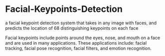 # Facial-Keypoints-Detection


a facial keypoint detection system that takes in any image with faces, and predicts the location of 68 distinguishing keypoints on each face

Facial keypoints include points around the eyes, nose, and mouth on a face and are used in many applications. These applications include: facial tracking, facial pose recognition, facial filters, and emotion recognition. 
